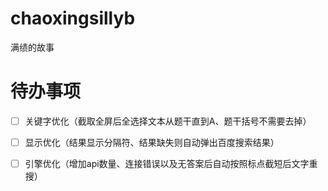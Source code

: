 # chaoxingsillyb
满绩的故事

# 待办事项
- [ ] 关键字优化（截取全屏后全选择文本从题干直到A、题干括号不需要去掉）
- [ ] 显示优化（结果显示分隔符、结果缺失则自动弹出百度搜索结果）
- [ ] 引擎优化（增加api数量、连接错误以及无答案后自动按照标点截短后文字重搜）

